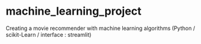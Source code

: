# machine_learning_project
Creating a movie recommender with machine learning algorithms (Python / scikit-Learn / interface : streamlit)
